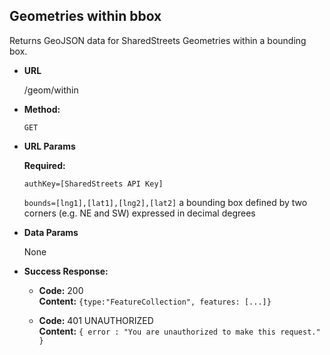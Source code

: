 **Geometries within bbox**
----
  Returns GeoJSON data for SharedStreets Geometries within a bounding box.

* **URL**

  /geom/within

* **Method:**

  `GET`
  
*  **URL Params**

   **Required:**
   
   `authKey=[SharedStreets API Key]`

   `bounds=[lng1],[lat1],[lng2],[lat2]` a bounding box defined by two corners (e.g. NE and SW) expressed in decimal degrees

* **Data Params**

  None

* **Success Response:**

  * **Code:** 200 <br />
    **Content:** `{type:"FeatureCollection", features: [...]}`
 

  * **Code:** 401 UNAUTHORIZED <br />
    **Content:** `{ error : "You are unauthorized to make this request." }`

